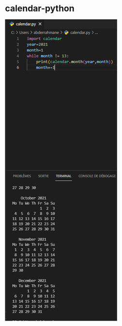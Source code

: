 <h1> calendar-python</h1>

<img src='https://github.com/abenkoula71/calendar-python/blob/main/calender.PNG'>
